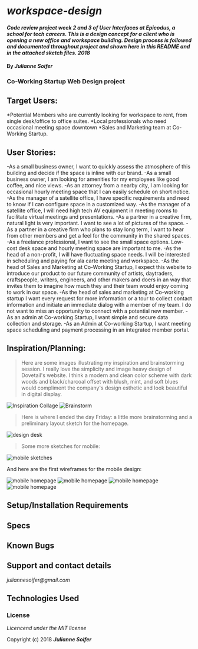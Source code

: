 # _workspace-design_

#### _Code review project week 2 and 3 of User Interfaces at Epicodus, a school for tech careers. This is a design concept for a client who is opening a new office and workspace building. Design process is followed and documented throughout project and shown here in this README and in the attached sketch files.  2018_

#### By _Julianne Soifer_

### Co-Working Startup Web Design project

## Target Users:
*Potential Members who are currently looking for workspace to rent, from single desk/office to office suites.
*Local professionals who need occasional meeting space downtown
*Sales and Marketing team at Co-Working Startup.

## User Stories:
-As a small business owner, I want to quickly assess the atmosphere of this building and decide if the space is inline with our brand.
-As a small business owner, I am looking for amenities for my employees like good coffee, and nice views.
-As an attorney from a nearby city, I am looking for occasional hourly meeting space that I can easily schedule on short notice.
-As the manager of a satellite office, I have specific requirements and need to know if I can configure space in a customized way.
-As the manager of a satellite office, I will need high tech AV equipment in meeting rooms to facilitate virtual meetings and presentations.
-As a partner in a creative firm, natural light is very important. I want to see a lot of pictures of the space.
-As a partner in a creative firm who plans to stay long term, I want to hear from other members and get a feel for the community in the shared spaces.
-As a freelance professional, I want to see the small space options. Low-cost desk space and hourly meeting space are important to me.
-As the head of a non-profit, I will have fluctuating space needs. I will be interested in scheduling and paying for ala carte meeting and workspace.
-As the head of Sales and Marketing at Co-Working Startup, I expect this website to introduce our product to our future community of artists, daytraders, craftspeople, writers, engineers, and other makers and doers in an way that invites them to imagine how much they and their team would enjoy coming to work in our space.
-As the head of sales and marketing at Co-working startup I want every request for more information or a tour to collect contact information and initiate an immediate dialog with a member of my team. I do not want to miss an opportunity to connect with a potential new member.
-As an admin at Co-working Startup, I want simple and secure data collection and storage.
-As an Admin at Co-working Startup, I want meeting space scheduling and payment processing in an integrated member portal.


## Inspiration/Planning:
>Here are some images illustrating my inspiration and brainstorming session.  I really love the simplicity and image heavy design of Dovetail's website. I think a modern and clean color scheme with dark woods and black/charcoal offset with blush, mint, and soft blues would compliment the company's design esthetic and look beautiful in digital display.

![Inspiration Collage](img/inspiration-collage.png)
![Brainstorm](img/brainstorm.JPG)

>Here is where I ended the day Friday: a little more brainstorming and a preliminary layout sketch for the homepage.

![design desk](img/5oclockFriday.JPG)

>Some more sketches for mobile:

![mobile sketches](img/IMG_3383.JPG)

And here are the first wireframes for the mobile design:

![mobile homepage](img/homepage-mobile.png)
![mobile homepage](img/membership-options.png)
![mobile homepage](img/contact-us.png)
![mobile homepage](img/thank-you.png)

## Setup/Installation Requirements




## Specs


## Known Bugs


## Support and contact details

_juliannesoifer@gmail.com_

## Technologies Used


### License

*Licencend under the MIT license*

Copyright (c) 2018 **_Julianne Soifer_**
